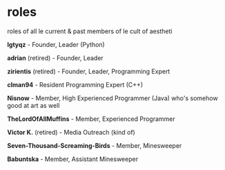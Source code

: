 # roles
roles of all le current &amp; past members of le cult of aestheti

**lgtyqz** - Founder, Leader (Python)

**adrian** (retired) - Founder, Leader

**zirientis** (retired) - Founder, Leader, Programming Expert

**clman94** - Resident Programming Expert (C++)

**Nisnow** - Member, High Experienced Programmer (Java) who's somehow good at art as well

**TheLordOfAllMuffins** - Member, Experienced Programmer

**Victor K.** (retired) - Media Outreach (kind of)

**Seven-Thousand-Screaming-Birds** - Member, Minesweeper

**Babuntska** - Member, Assistant Minesweeper
